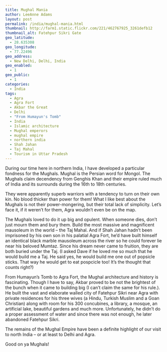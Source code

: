 ```yaml
---
title: Mughal Mania
author: LeeAnne Adams
layout: post
permalink: /india/mughal-mania.html
thumbnail: http://farm1.static.flickr.com/221/462767925_3261defb12
thumbnail_alt: Fatehpur Sikri Gate
geo_latitude:
  - 28.635308
geo_longitude:
  - 77.22496
geo_address:
  - New Delhi, Delhi, India
geo_enabled:
  - 1
geo_public:
  - 1
categories:
  - India
tags:
  - Agra
  - Agra Fort
  - Akbar the Great
  - Delhi
  - "From Humayun's Tomb"
  - India
  - Islamic architecture
  - Mughal emperors
  - mughal empire
  - northern india
  - Shah Jahan
  - Taj Mahal
  - Tourism in Uttar Pradesh
---
```

During our time here in northern India, I have developed a particular fondness for the Mughals. Mughal is the Persian word for Mongol. The Mughals claim decendency from Genghis Khan and their empire ruled much of India and its surrounds during the 16th to 18th centuries.

They were apparently superb warriors with a tendency to turn on their own kin. No blood thicker than power for them! What I like best about the Mughals is not their power-mongering, but their total lack of simplicity. Let&#8217;s face it, if it weren&#8217;t for them, Agra wouldn&#8217;t even be on the map.

The Mughals loved to do it up big and opulent. When someone dies, don&#8217;t just mourn them and bury them. Build the most massive and magnificent mausoleum in the world &#8211; the Taj Mahal. And if Shah Jahan hadn&#8217;t been imprisoned by his own son in his palatial Agra Fort, he&#8217;d have built himself an identical black marble mausoleum across the river so he could forever lie near his beloved Mumtaz. Since his dream never came to fruition, they are both buried under the Taj. (I asked Dave if he loved me so much that he would build me a Taj. He said yes, he would build me one out of popsicle sticks. That way he would get to eat pospcicle too! It&#8217;s the thought that counts right?)

From Humayun&#8217;s Tomb to Agra Fort, the Mughal architecture and history is fascinating. Though I have to say, Akbar proved to be not the brightest of the bunch when it came to building big (I can&#8217;t claim the same for his rule.). He built the vast and elaborate walled city of Fatehpur Sikri near Agra with private residences for his three wives (a Hindu, Turkish Muslim and a Goan Christian) along with room for his 300 concubines, a library, a mosque, an artificial lake, beautiful gardens and much more. Unfortunately, he didn&#8217;t do a proper assessment of water and since there was not enough, he later abandoned Fatehpur Sikri.

The remains of the Mughal Empire have been a definite highlight of our visit to north India &#8211; or at least to Delhi and Agra. 

Good on ya Mughals!